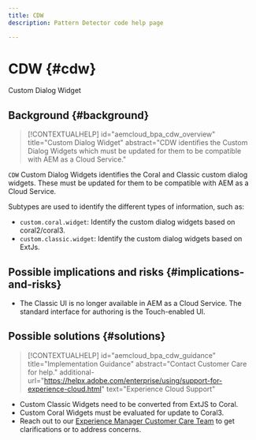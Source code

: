 ```yaml
---
title: CDW
description: Pattern Detector code help page

---
```

# CDW {#cdw}

Custom Dialog Widget

## Background {#background}

>[!CONTEXTUALHELP]
>id="aemcloud_bpa_cdw_overview"
>title="Custom Dialog Widget"
>abstract="CDW identifies the Custom Dialog Widgets which must be updated for them to be compatible with AEM as a Cloud Service."

`CDW`  Custom Dialog Widgets identifies the Coral and Classic custom dialog widgets. These must be updated for them to be compatible with AEM as a Cloud Service.

Subtypes are used to identify the different types of information, such as:

* `custom.coral.widget`: Identify the custom dialog widgets based on coral2/coral3.
* `custom.classic.widget`: Identify the custom dialog widgets based on ExtJs.

## Possible implications and risks {#implications-and-risks}

* The Classic UI is no longer available in AEM as a Cloud Service. The standard interface for authoring is the Touch-enabled UI.
 
## Possible solutions {#solutions}

>[!CONTEXTUALHELP]
>id="aemcloud_bpa_cdw_guidance"
>title="Implementation Guidance"
>abstract="Contact Customer Care for help."
>additional-url="https://helpx.adobe.com/enterprise/using/support-for-experience-cloud.html" text="Experience Cloud Support"

* Custom Classic Widgets need to be converted from ExtJS to Coral.
* Custom Coral Widgets must be evaluated for update to Coral3.
* Reach out to our [Experience Manager Customer Care Team](https://helpx.adobe.com/enterprise/using/support-for-experience-cloud.html) to get clarifications or to address concerns.
